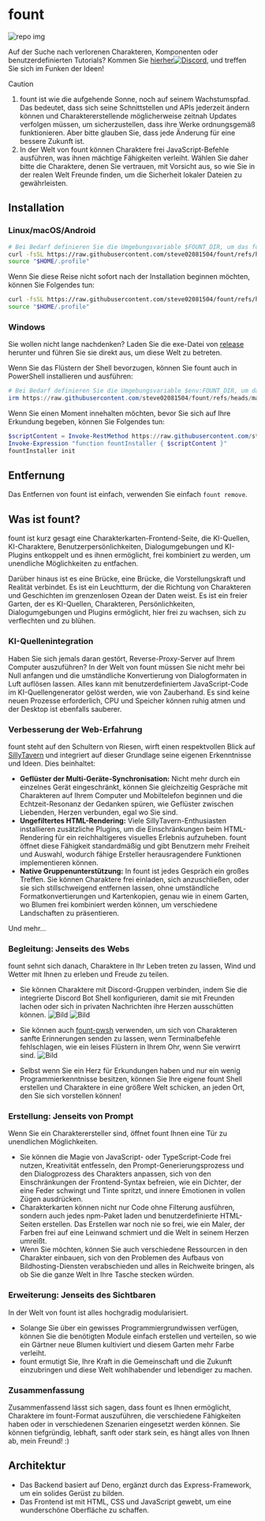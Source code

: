 # fount

![repo img](https://repository-images.githubusercontent.com/862251163/3b57d9ea-ab18-4b70-b11d-f74c764016aa)

Auf der Suche nach verlorenen Charakteren, Komponenten oder benutzerdefinierten Tutorials?
Kommen Sie [hierher![Discord](https://img.shields.io/discord/1288934771153440768)](https://discord.gg/GtR9Quzq2v), und treffen Sie sich im Funken der Ideen!

> [!CAUTION]
>
> 1. fount ist wie die aufgehende Sonne, noch auf seinem Wachstumspfad. Das bedeutet, dass sich seine Schnittstellen und APIs jederzeit ändern können und Charaktererstellende möglicherweise zeitnah Updates verfolgen müssen, um sicherzustellen, dass ihre Werke ordnungsgemäß funktionieren. Aber bitte glauben Sie, dass jede Änderung für eine bessere Zukunft ist.
> 2. In der Welt von fount können Charaktere frei JavaScript-Befehle ausführen, was ihnen mächtige Fähigkeiten verleiht. Wählen Sie daher bitte die Charaktere, denen Sie vertrauen, mit Vorsicht aus, so wie Sie in der realen Welt Freunde finden, um die Sicherheit lokaler Dateien zu gewährleisten.

## Installation

### Linux/macOS/Android

```bash
# Bei Bedarf definieren Sie die Umgebungsvariable $FOUNT_DIR, um das fount-Verzeichnis anzugeben
curl -fsSL https://raw.githubusercontent.com/steve02081504/fount/refs/heads/master/src/runner/main.sh | bash
source "$HOME/.profile"
```

Wenn Sie diese Reise nicht sofort nach der Installation beginnen möchten, können Sie Folgendes tun:

```bash
curl -fsSL https://raw.githubusercontent.com/steve02081504/fount/refs/heads/master/src/runner/main.sh | bash -s init
source "$HOME/.profile"
```

### Windows

Sie wollen nicht lange nachdenken? Laden Sie die exe-Datei von [release](https://github.com/steve02081504/fount/releases) herunter und führen Sie sie direkt aus, um diese Welt zu betreten.

Wenn Sie das Flüstern der Shell bevorzugen, können Sie fount auch in PowerShell installieren und ausführen:

```powershell
# Bei Bedarf definieren Sie die Umgebungsvariable $env:FOUNT_DIR, um das fount-Verzeichnis anzugeben
irm https://raw.githubusercontent.com/steve02081504/fount/refs/heads/master/src/runner/main.ps1 | iex
```

Wenn Sie einen Moment innehalten möchten, bevor Sie sich auf Ihre Erkundung begeben, können Sie Folgendes tun:

```powershell
$scriptContent = Invoke-RestMethod https://raw.githubusercontent.com/steve02081504/fount/refs/heads/master/src/runner/main.ps1
Invoke-Expression "function fountInstaller { $scriptContent }"
fountInstaller init
```

## Entfernung

Das Entfernen von fount ist einfach, verwenden Sie einfach `fount remove`.

## Was ist fount?

fount ist kurz gesagt eine Charakterkarten-Frontend-Seite, die KI-Quellen, KI-Charaktere, Benutzerpersönlichkeiten, Dialogumgebungen und KI-Plugins entkoppelt und es ihnen ermöglicht, frei kombiniert zu werden, um unendliche Möglichkeiten zu entfachen.

Darüber hinaus ist es eine Brücke, eine Brücke, die Vorstellungskraft und Realität verbindet.
Es ist ein Leuchtturm, der die Richtung von Charakteren und Geschichten im grenzenlosen Ozean der Daten weist.
Es ist ein freier Garten, der es KI-Quellen, Charakteren, Persönlichkeiten, Dialogumgebungen und Plugins ermöglicht, hier frei zu wachsen, sich zu verflechten und zu blühen.

### KI-Quellenintegration

Haben Sie sich jemals daran gestört, Reverse-Proxy-Server auf Ihrem Computer auszuführen?
In der Welt von fount müssen Sie nicht mehr bei Null anfangen und die umständliche Konvertierung von Dialogformaten in Luft auflösen lassen.
Alles kann mit benutzerdefiniertem JavaScript-Code im KI-Quellengenerator gelöst werden, wie von Zauberhand.
Es sind keine neuen Prozesse erforderlich, CPU und Speicher können ruhig atmen und der Desktop ist ebenfalls sauberer.

### Verbesserung der Web-Erfahrung

fount steht auf den Schultern von Riesen, wirft einen respektvollen Blick auf [SillyTavern](https://github.com/SillyTavern/SillyTavern) und integriert auf dieser Grundlage seine eigenen Erkenntnisse und Ideen.
Dies beinhaltet:

- **Geflüster der Multi-Geräte-Synchronisation:** Nicht mehr durch ein einzelnes Gerät eingeschränkt, können Sie gleichzeitig Gespräche mit Charakteren auf Ihrem Computer und Mobiltelefon beginnen und die Echtzeit-Resonanz der Gedanken spüren, wie Geflüster zwischen Liebenden, Herzen verbunden, egal wo Sie sind.
- **Ungefiltertes HTML-Rendering:** Viele SillyTavern-Enthusiasten installieren zusätzliche Plugins, um die Einschränkungen beim HTML-Rendering für ein reichhaltigeres visuelles Erlebnis aufzuheben. fount öffnet diese Fähigkeit standardmäßig und gibt Benutzern mehr Freiheit und Auswahl, wodurch fähige Ersteller herausragendere Funktionen implementieren können.
- **Native Gruppenunterstützung:** In fount ist jedes Gespräch ein großes Treffen. Sie können Charaktere frei einladen, sich anzuschließen, oder sie sich stillschweigend entfernen lassen, ohne umständliche Formatkonvertierungen und Kartenkopien, genau wie in einem Garten, wo Blumen frei kombiniert werden können, um verschiedene Landschaften zu präsentieren.

Und mehr...

### Begleitung: Jenseits des Webs

fount sehnt sich danach, Charaktere in Ihr Leben treten zu lassen, Wind und Wetter mit Ihnen zu erleben und Freude zu teilen.

- Sie können Charaktere mit Discord-Gruppen verbinden, indem Sie die integrierte Discord Bot Shell konfigurieren, damit sie mit Freunden lachen oder sich in privaten Nachrichten ihre Herzen ausschütten können.
    ![Bild](https://github.com/user-attachments/assets/299255c9-eed3-4deb-b433-41b80930cbdb)
    ![Bild](https://github.com/user-attachments/assets/c9841eba-c010-42a3-afe0-336543ec39a0)

- Sie können auch [fount-pwsh](https://github.com/steve02081504/fount-pwsh) verwenden, um sich von Charakteren sanfte Erinnerungen senden zu lassen, wenn Terminalbefehle fehlschlagen, wie ein leises Flüstern in Ihrem Ohr, wenn Sie verwirrt sind.
    ![Bild](https://github.com/user-attachments/assets/93afee48-93d4-42c7-a5e0-b7f5c93bdee9)

- Selbst wenn Sie ein Herz für Erkundungen haben und nur ein wenig Programmierkenntnisse besitzen, können Sie Ihre eigene fount Shell erstellen und Charaktere in eine größere Welt schicken, an jeden Ort, den Sie sich vorstellen können!

### Erstellung: Jenseits von Prompt

Wenn Sie ein Charakterersteller sind, öffnet fount Ihnen eine Tür zu unendlichen Möglichkeiten.

- Sie können die Magie von JavaScript- oder TypeScript-Code frei nutzen, Kreativität entfesseln, den Prompt-Generierungsprozess und den Dialogprozess des Charakters anpassen, sich von den Einschränkungen der Frontend-Syntax befreien, wie ein Dichter, der eine Feder schwingt und Tinte spritzt, und innere Emotionen in vollen Zügen ausdrücken.
- Charakterkarten können nicht nur Code ohne Filterung ausführen, sondern auch jedes npm-Paket laden und benutzerdefinierte HTML-Seiten erstellen. Das Erstellen war noch nie so frei, wie ein Maler, der Farben frei auf eine Leinwand schmiert und die Welt in seinem Herzen umreißt.
- Wenn Sie möchten, können Sie auch verschiedene Ressourcen in den Charakter einbauen, sich von den Problemen des Aufbaus von Bildhosting-Diensten verabschieden und alles in Reichweite bringen, als ob Sie die ganze Welt in Ihre Tasche stecken würden.

### Erweiterung: Jenseits des Sichtbaren

In der Welt von fount ist alles hochgradig modularisiert.

- Solange Sie über ein gewisses Programmiergrundwissen verfügen, können Sie die benötigten Module einfach erstellen und verteilen, so wie ein Gärtner neue Blumen kultiviert und diesem Garten mehr Farbe verleiht.
- fount ermutigt Sie, Ihre Kraft in die Gemeinschaft und die Zukunft einzubringen und diese Welt wohlhabender und lebendiger zu machen.

### Zusammenfassung

Zusammenfassend lässt sich sagen, dass fount es Ihnen ermöglicht, Charaktere im fount-Format auszuführen, die verschiedene Fähigkeiten haben oder in verschiedenen Szenarien eingesetzt werden können. Sie können tiefgründig, lebhaft, sanft oder stark sein, es hängt alles von Ihnen ab, mein Freund! :)

## Architektur

- Das Backend basiert auf Deno, ergänzt durch das Express-Framework, um ein solides Gerüst zu bilden.
- Das Frontend ist mit HTML, CSS und JavaScript gewebt, um eine wunderschöne Oberfläche zu schaffen.
